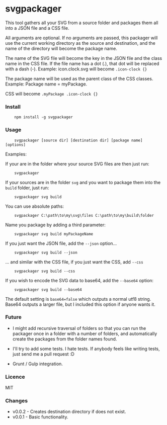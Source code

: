 # svgpackager

This tool gathers all your SVG from a source folder and packages them all into a JSON file and a CSS file.

All arguments are optional. If no arguments are passed, this packager will use the current working directory as the source and destination, and the name of the directory will become the package name.

The name of the SVG file will become the key in the JSON file and the class name in the CSS file.
If the file name has a dot (.), that dot will be replaced with a dash (-).
Example:
icon.clock.svg will become `.icon-clock {}`

The package name will be used as the parent class of the CSS classes.
Example:
Package name = myPackage.

CSS will become `.myPackage .icon-clock {}`

### Install
```
    npm install -g svgpackager
```

### Usage
```
    svgpackager [source dir] [destination dir] [package name] [options]
```

Examples:

If your are in the folder where your source SVG files are then just run:
```
    svgpackager
```

If your sources are in the folder `svg` and you want to package them into the `build` folder, just run:
```
    svgpackager svg build
```

You can use absolute paths:
```
    svgpackager C:\path\to\my\svg\files C:\path\to\my\build\folder
```

Name you package by adding a third parameter:
```
    svgpackager svg build myPackageName
```

If you just want the JSON file, add the `--json` option...
```
    svgpackager svg build --json
```

... and similar with the CSS file, if you just want the CSS, add `--css`
```
    svgpackager svg build --css
```

If you wish to encode the SVG data to base64, add the `--base64` option:
```
    svgpackager svg build --base64
```
The default setting is `base64=false` which outputs a normal utf8 string. Base64 outputs a larger file, but I included this option if anyone wants it.


### Future
* I might add recursive traversal of folders so that you can run the packager once in a folder with a number of folders, and automatically create the packages from the folder names found.

* I'll try to add some tests. I hate tests. If anybody feels like writing tests, just send me a pull request :D

* Grunt / Gulp integration.


### Licence
MIT

### Changes
* v0.0.2 - Creates destination directory if does not exist.
* v0.0.1 - Basic functionality.
